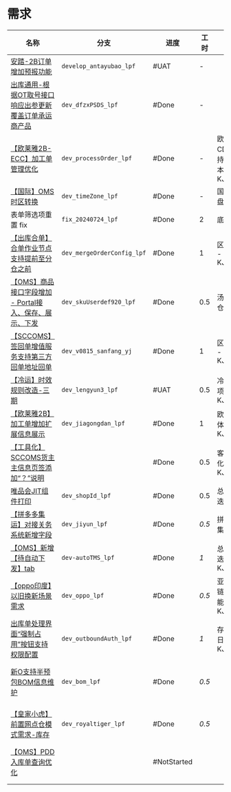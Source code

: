 # 需求

| 名称                                                                                                                                                           | 分支                         | 进度           | 工时    | 事项                              | 备注    |
| ------------------------------------------------------------------------------------------------------------------------------------------------------------ | -------------------------- | ------------ | ----- | ------------------------------- | ----- |
| [安踏-2B订单增加预报功能](https://sfyun-sit.sf-express.com/console/sfcicd/work/issueDetail/story?issueId=2136646&projectId=1832&iterativeId=38678)                     | `develop_antayubao_lpf`    | #UAT         | -     |                                 |       |
| [出库通用-根据OT取号接口响应出参更新覆盖订单承运商产品](https://confluence.sf-express.com/pages/viewpage.action?pageId=405158442)                                                     | `dev_dfzxPSDS_lpf`         | #Done        | -     |                                 |       |
| [【欧莱雅2B-ECC】加工单管理优化](https://sfyun-sit.sf-express.com/console/sfcicd/work/issueDetail/story?issueId=2456688&projectId=1832&iterativeId=46490)                | `dev_processOrder_lpf`     | #Done        | -     | 欧莱雅华南 CDC 项目支持（专项成本）-KJ24047309 |       |
| [【国际】OMS时区转换](https://sfyun-sit.sf-express.com/console/sfcicd/work/issueDetail/story?issueId=2406462&projectId=1832&iterativeId=46490)                       | `dev_timeZone_lpf`         | #Done        | -     | 国际供应链底盘建设                       |       |
| 表单筛选项重置 fix                                                                                                                                                  | `fix_20240724_lpf`         | #Done        | 2     | 底盘架构治理                          |       |
| [【出库合单】合单作业节点支持提前至分仓之前](https://confluence.sf-express.com/pages/viewpage.action?pageId=414015173)                                                            | `dev_mergeOrderConfig_lpf` | #Done        | 1     | 区域日常运维 -KJ24019708              |       |
| [【OMS】商品接口字段增加 - Portal接入、保存、展示、下发](https://sfyun-sit.sf-express.com/console/sfcicd/work/issueDetail/story?issueId=2512885&projectId=1832&iterativeId=47520) | `dev_skuUserdef920_lpf`    | #Done        | 0.5   | 汤臣倍健武汉仓项目支持                     |       |
| [【SCCOMS】签回单增值服务支持第三方回单地址回单](https://sfyun-sit.sf-express.com/console/sfcicd/work/issueDetail/story?issueId=2510378&projectId=1832&iterativeId=47520 )       | `dev_v0815_sanfang_yj`     | #Done        | 1     | 区域日常运维 -KJ24019708              |       |
| [【冷运】时效规则改造-三期](https://sfyun-sit.sf-express.com/console/sfcicd/work/issueDetail/story?issueId=2525031&projectId=1832&iterativeId=47769 )                    | `dev_lengyun3_lpf`         | #UAT         | 0.5   | 冷运仓储产品项目 -KJ23121497            |       |
| [【欧莱雅2B】加工单增加扩展信息展示](https://sfyun-sit.sf-express.com/console/sfcicd/work/issueDetail/story?issueId=2524443&projectId=1832&iterativeId=47782)                | `dev_jiagongdan_lpf`       | #Done        | 1     | 欧莱雅仓配一体建设 -KJ24016472           |       |
| [【工具化】SCCOMS货主主信息页签添加“？”说明](https://sfyun-sit.sf-express.com/console/sfcicd/work/issueDetail/story?issueId=2512866&projectId=1832&iterativeId=46601 )        |                            | #Done        | 0.5   | 客户接入工具化 -KJ24012732             |       |
| [唯品会JIT组件打印](https://sfyun-sit.sf-express.com/console/sfcicd/work/issueDetail/story?issueId=2530078&projectId=1832&iterativeId=47769&VNK=6c4753bd)           | `dev_shopId_lpf`           | #Done        | 0.5   | 总部 O 线日常迭代及运维                   |       |
| [【拼多多集运】对接关务系统新增字段](https://sfyun-sit.sf-express.com/console/sfcicd/work/issueDetail/story?issueId=2537303&projectId=1832&iterativeId=47782&VNK=14b80f98)    | `dev_jiyun_lpf`            | #Done        | *0.5* | 拼多多&天猫集运业务支持                    |       |
| [【OMS】新增【待自动下发】tab](https://sfyun-sit.sf-express.com/console/sfcicd/work/issueDetail/story?issueId=2529600&projectId=1832&iterativeId=48749)                 | `dev-autoTMS_lpf`          | #Done        | *1*   | 总部 O 线日常迭代及运维 -KJ24015191       |       |
| [【oppo印度】以旧换新场景需求](https://sfyun-sit.sf-express.com/console/sfcicd/work/issueDetail/story?issueId=2552452&projectId=1832)                                    | `dev_oppo_lpf`             | #Done        | *0.5* | 亚洲大区供应链仓配项目赋能及交付 -KJ24017704    |       |
| [出库单处理界面“强制占用”按钮支持权限配置](https://sfyun-sit.sf-express.com/console/sfcicd/work/issueDetail/story?issueId=2590260&projectId=1832&iterativeId=48748)             | `dev_outboundAuth_lpf`     | #Done        | *1*   | 存量 KA 项目日常运维 -KJ24017150        |       |
| [新O支持半预包BOM信息维护](https://sfyun-sit.sf-express.com/console/sfcicd/work/issueDetail/story?issueId=2580871&projectId=1832&iterativeId=48749&VNK=4b7df86b)       | `dev_bom_lpf`              | #Done        | *0.5* |                                 | 9 月没填 |
| [【皇家小虎】前置网点仓模式需求-库存](https://sfyun-sit.sf-express.com/console/sfcicd/work/issueDetail/story?issueId=2586529&projectId=1832&iterativeId=48749&VNK=82443e19)   | `dev_royaltiger_lpf`       | #Done        | *0.5* |                                 | 9 月没填 |
| [【OMS】PDD入库单查询优化](https://sfyun-sit.sf-express.com/console/sfcicd/work/issueDetail/story?issueId=2615019&projectId=1832&iterativeId=49168)                   |                            | #NotStarted  |       |                                 |       |
|                                                                                                                                                              |                            |              |       |                                 |       |
|                                                                                                                                                              |                            |              |       |                                 |       |
